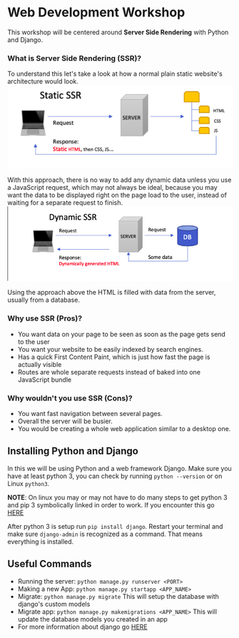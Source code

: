 # Web Development Workshop
This workshop will be centered around **Server Side Rendering** with Python and Django.
### What is Server Side Rendering (SSR)?
To understand this let's take a look at how a normal plain static website's architecture would look.
![static](imgs/static.png)

With this approach, there is no way to add any dynamic data unless you use a JavaScript request, which may not always be ideal, because you may want the data to be displayed right on the page load to the user, instead of waiting for a separate request to finish.
![ssr](imgs/ssr.png)

Using the approach above the HTML is filled with data from the server, usually from a database.
### Why use SSR (Pros)?
- You want data on your page to be seen as soon as the page gets send to the user
- You want your website to be easily indexed by search engines.
- Has a quick First Content Paint, which is just how fast the page is actually visible
- Routes are whole separate requests instead of baked into one JavaScript bundle
### Why wouldn't you use SSR (Cons)?
- You want fast navigation between several pages.
- Overall the server will be busier.
- You would be creating a whole web application similar to a desktop one.
## Installing Python and Django
In this we will be using Python and a web framework Django. Make sure you have at least python 3, you can check by running `python --version` or on Linux `python3`. 

**NOTE**: On linux you may or may not have to do many steps to get python 3 and pip 3 symbolically linked in order to work. If you encounter this go [HERE]("https://www.howtoforge.com/tutorial/how-to-install-django-on-ubuntu/")

After python 3 is setup run `pip install django`. Restart your terminal and make sure `django-admin` is recognized as a command. That means everything is installed. 
## Useful Commands
- Running the server: `python manage.py runserver <PORT>`
- Making a new App: `python manage.py startapp <APP_NAME>`
- Migrate: `python manage.py migrate` This will setup the database with django's custom models
- Migrate app: `python manage.py makemigrations <APP_NAME>` This will update the database models you created in an app
- For more information about django go [HERE](https://www.djangoproject.com/start/)


